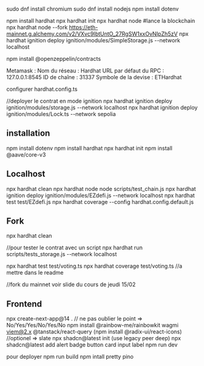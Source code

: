 sudo dnf install chromium
sudo dnf install nodejs
npm install dotenv

npm install hardhat 
npx hardhat init
npx hardhat node #lance la blockchain
npx hardhat node --fork https://eth-mainnet.g.alchemy.com/v2/VXvc9IbtUntO_27RgSW1xxOvNIpZh5zV
npx hardhat ignition deploy ignition/modules/SimpleStorage.js --network localhost


npm install @openzeppelin/contracts

Metamask : 
Nom du réseau : Hardhat
URL par défaut du RPC : 127.0.0.1:8545
ID de chaîne : 31337
Symbole de la devise : ETHardhat

configurer hardhat.config.ts

//deployer le contrat en mode ignition
npx hardhat ignition deploy ignition/modules/storage.js --network localhost
npx hardhat ignition deploy ignition/modules/Lock.ts --network sepolia

## installation
npm install dotenv
npm install hardhat 
npx hardhat init
npm install @aave/core-v3


## Localhost
npx hardhat clean
npx hardhat node
node scripts/test_chain.js
npx hardhat ignition deploy ignition/modules/EZdefi.js --network localhost
npx hardhat test test/EZdefi.js 
npx hardhat coverage --config hardhat.config.default.js

## Fork
npx hardhat clean

//pour tester le contrat avec un script
npx hardhat run scripts/tests_storage.js --network localhost

npx hardhat test test/voting.ts
npx hardhat coverage test/voting.ts //a mettre dans le readme

//fork du mainnet
voir slide du cours de jeudi 15/02


## Frontend
npx create-next-app@14 .   // ne pas oublier le point
=> No/Yes/Yes/No/Yes/No
npm install @rainbow-me/rainbowkit wagmi viem@2.x @tanstack/react-query
(npm install @radix-ui/react-icons) //optionel
=> slate
npx shadcn@latest init (use legacy peer deep)
npx shadcn@latest add alert badge button card input label
npm run dev

pour deployer 
npm run build
npm intall pretty pino

